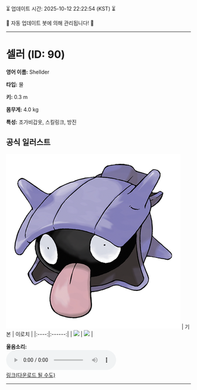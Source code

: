 
⏳ 업데이트 시간: 2025-10-12 22:22:54 (KST) ⏳

🤖 자동 업데이트 봇에 의해 관리됩니다! 🤖

---

# 셀러 (ID: 90)
**영어 이름:** Shellder

**타입:** 물

**키:** 0.3 m

**몸무게:** 4.0 kg

**특성:** 조가비갑옷, 스킬링크, 방진

## 공식 일러스트
![](https://raw.githubusercontent.com/PokeAPI/sprites/master/sprites/pokemon/other/official-artwork/90.png)
| 기본 | 이로치 |
|:----:|:------:|
| <img src="http://play.pokemonshowdown.com/sprites/ani/shellder.gif" width="200"> | <img src="http://play.pokemonshowdown.com/sprites/ani-shiny/shellder.gif" width="200"> |

**울음소리:**<br><audio controls src="https://raw.githubusercontent.com/PokeAPI/cries/main/cries/pokemon/latest/90.ogg"></audio><br> [링크(다운로드 될 수도)](https://raw.githubusercontent.com/PokeAPI/cries/main/cries/pokemon/latest/90.ogg)


---
